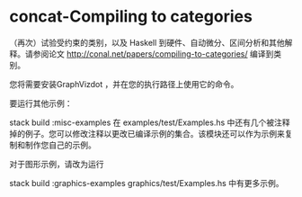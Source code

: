 




# concat-Compiling to categories














（再次）试验受约束的类别，以及 Haskell 到硬件、自动微分、区间分析和其他解释。请参阅论文
http://conal.net/papers/compiling-to-categories/
编译到类别。


您将需要安装GraphVizdot ，并在您的执行路径上使用它的命令。

要运行其他示例：

stack build :misc-examples
在 examples/test/Examples.hs 中还有几个被注释掉的例子。您可以修改注释以更改已编译示例的集合。该模块还可以作为示例来复制和制作您自己的示例。

对于图形示例，请改为运行

stack build :graphics-examples
graphics/test/Examples.hs 中有更多示例。
